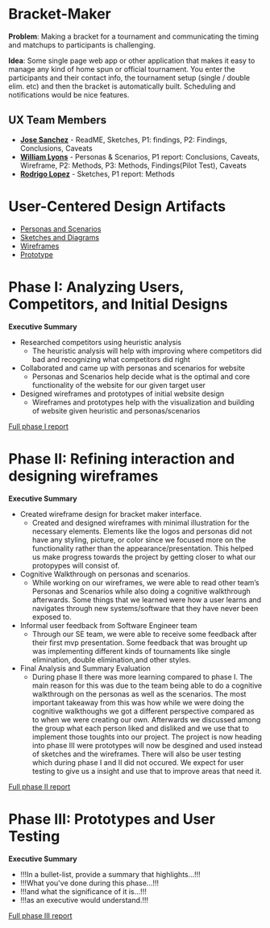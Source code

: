 # Bracket-Maker

**Problem**: Making a bracket for a tournament and communicating the timing and matchups to participants is challenging.

**Idea**: Some single page web app or other application that makes it easy to manage any kind of home spun or official tournament. You enter the participants and their contact info, the tournament setup (single / double elim. etc) and then the bracket is automatically built. Scheduling and notifications would be nice features.

## UX Team Members

* **[Jose Sanchez](https://usabilityengineering.github.io/ux-portfolio-Syndicate1259/)** - ReadME, Sketches, P1: findings, P2: Findings, Conclusions, Caveats
* **[William Lyons](https://github.com/UsabilityEngineering/ux-portfolio-wtlyons54)** - Personas & Scenarios, P1 report: Conclusions, Caveats, Wireframe, P2: Methods, P3: Methods, Findings(Pilot Test), Caveats
* **[Rodrigo Lopez](https://github.com/UsabilityEngineering/ux-portfolio-rylopez838)** - Sketches, P1 report: Methods
# User-Centered Design Artifacts
 
* [Personas and Scenarios](personas/)
* [Sketches and Diagrams](sketches/)
* [Wireframes](wireframe/)
* [Prototype](prototype/)

# Phase I: Analyzing Users, Competitors, and Initial Designs

**Executive Summary**

* Researched competitors using heuristic analysis
  + The heuristic analysis will help with improving where competitors did bad and recognizing what competitors did right
* Collaborated and came up with personas and scenarios for website
  + Personas and Scenarios help decide what is the optimal and core functionality of the website for our given target user
* Designed wireframes and prototypes of initial website design
  + Wireframes and prototypes help with the visualization and building of website given heuristic and personas/scenarios
 
[Full phase I report](phaseI/)

# Phase II: Refining interaction and designing wireframes

**Executive Summary**

* Created wireframe design for bracket maker interface. 
  + Created and designed wireframes with minimal illustration for the necessary elements. Elements like the logos and personas did not have any styling, picture, or color since we focused more on the functionality rather than the appearance/presentation. This helped us make progress towards the project by getting closer to what our protopypes will consist of.
* Cognitive Walkthrough on personas and scenarios.
  + While working on our wireframes, we were able to read other team’s Personas and Scenarios while also doing a cognitive walkthrough afterwards. Some things that we learned were how a user learns and navigates through new systems/software that they have never been exposed to. 
* Informal user feedback from Software Engineer team
  + Through our SE team, we were able to receive some feedback after their first mvp presentation. Some feedback that was brought up was implementing different kinds of tournaments like single elimination, double elimination,and other styles.
* Final Analysis and Summary Evaluation
  + During phase II there was more learning compared to phase I. The main reason for this was due to the team being able to do a cognitive walkthrough on the personas as well as the scenarios. The most important takeaway from this was how while we were doing the cognitive walkthoughs we got a different perspective compared as to when we were creating our own. Afterwards we discussed among the group what each person liked and disliked and we use that to implement those toughts into our project. The project is now heading into phase III were prototypes will now be desgined and used instead of sketches and the wireframes. There will also be user testing which during phase I and II did not occured. We expect for user testing to give us a insight and use that to improve areas that need it.     
  



[Full phase II report](phaseII/)

# Phase III: Prototypes and User Testing

**Executive Summary**

* !!!In a bullet-list, provide a summary that highlights...!!!
* !!!What you've done during this phase...!!!
* !!!and what the significance of it is...!!!
* !!!as an executive would understand.!!!

[Full phase III report](phaseIII/)
<!-- --->
